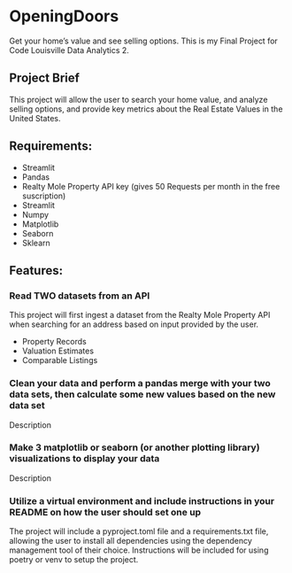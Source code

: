 # OpeningDoors

Get your home’s value and see selling options. 
This is my Final Project for Code Louisville Data Analytics 2.

## Project Brief

This project will allow the user to search your home value, and analyze selling options, and provide key metrics about the Real Estate Values in the United States.

## Requirements:

  * Streamlit
  * Pandas
  * Realty Mole Property API key (gives 50 Requests per month in the free suscription)
  * Streamlit
  * Numpy
  * Matplotlib
  * Seaborn
  * Sklearn
  

## Features:

  ### Read TWO datasets from an API
  This project will first ingest a dataset from the Realty Mole Property API when searching for an address based on input provided by the user.
  * Property Records
  * Valuation Estimates
  * Comparable Listings
  ### Clean your data and perform a pandas merge with your two data sets, then calculate some new values based on the new data set
  Description
  ### Make 3 matplotlib or seaborn (or another plotting library) visualizations to display your data
  Description
  ### Utilize a virtual environment and include instructions in your README on how the user should set one up
  The project will include a pyproject.toml file and a requirements.txt file, allowing the user to install all dependencies using the dependency management tool of their choice. Instructions will be included for using poetry or venv to setup the project.
  
